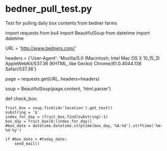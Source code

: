 # bedner_pull_test.py
Test for pulling daily box contents from bedner farms

import requests
from bs4 import BeautifulSoup
from datetime import datetime

URL = 'http://www.bedners.com/'

headers = {'User-Agent': 'Mozilla/5.0 (Macintosh; Intel Mac OS X 10_15_3) AppleWebKit/537.36 (KHTML, like Gecko) Chrome/81.0.4044.138 Safari/537.36'}

page = requests.get(URL, headers=headers)

soup = BeautifulSoup(page.content, 'html.parser')

def check_box:

    fruit_box = soup.find(id='location').get_text()
    substring = '$'
    index_for_day = (fruit_box.find(substring)-1)
    box_day = fruit_box[6:(index_for_day)]
    #box_date = datetime.datetime.strptime(box_day,'%A-%d').strftime('%m-%d-%y')

    if #box_date > #today_date:
        send_mail()
